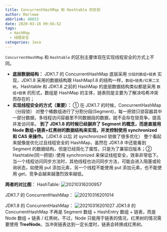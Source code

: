 ```yaml
---
title: ConcurrentHashMap 和 Hashtable 的区别
author: Marlowe
abbrlink: 48033
date: 2020-03-16 09:56:52
tags: 
  - HashMap
  - 线程安全
categories: Java
---
```

`ConcurrentHashMap` 和 `Hashtable` 的区别主要体现在实现线程安全的方式上不同。
<!--more-->

* **底层数据结构：** JDK1.7 的 ConcurrentHashMap 底层采用 `分段的数组+链表` 实现，JDK1.8 采用的数据结构跟 HashMap1.8 的结构一样，`数组+链表/红黑二叉树`。Hashtable 和 JDK1.8 之前的 HashMap 的底层数据结构类似都是采用 `数组+链表` 的形式，数组是 HashMap 的主体，链表则是主要为了解决哈希冲突而存在的；
* **实现线程安全的方式（重要）：** ① 在 JDK1.7 的时候，ConcurrentHashMap（分段锁） 对整个桶数组进行了分割分段(Segment)，每一把锁只锁容器其中一部分数据，多线程访问容器里不同数据段的数据，就不会存在锁竞争，提高并发访问率。 **到了 JDK1.8 的时候已经摒弃了 Segment 的概念，而是直接用 Node 数组+链表+红黑树的数据结构来实现，并发控制使用 synchronized 和 CAS 来操作。**（JDK1.6 以后 对 synchronized 锁做了很多优化） 整个看起来就像是优化过且线程安全的 HashMap，虽然在 JDK1.8 中还能看到 Segment 的数据结构，但是已经简化了属性，只是为了兼容旧版本；② Hashtable(同一把锁) :使用 synchronized 来保证线程安全，效率非常低下。当一个线程访问同步方法时，其他线程也访问同步方法，可能会进入阻塞或轮询状态，如使用 put 添加元素，另一个线程不能使用 put 添加元素，也不能使用 get，竞争会越来越激烈效率越低。

**两者的对比图**：
HashTable:
![20210316200957](http://marlowe.oss-cn-beijing.aliyuncs.com/img/20210316200957.png)

JDK1.7 的 ConcurrentHashMap：
![20210316201014](http://marlowe.oss-cn-beijing.aliyuncs.com/img/20210316201014.png)

JDK1.8 的 ConcurrentHashMap：
![20210316201027](http://marlowe.oss-cn-beijing.aliyuncs.com/img/20210316201027.png)
JDK1.8 的 ConcurrentHashMap 不再是 Segment 数组 + HashEntry 数组 + 链表，而是 Node 数组 + 链表 / 红黑树。不过，Node 只能用于链表的情况，红黑树的情况需要使用 **TreeNode**。当冲突链表达到一定长度时，链表会转换成红黑树。